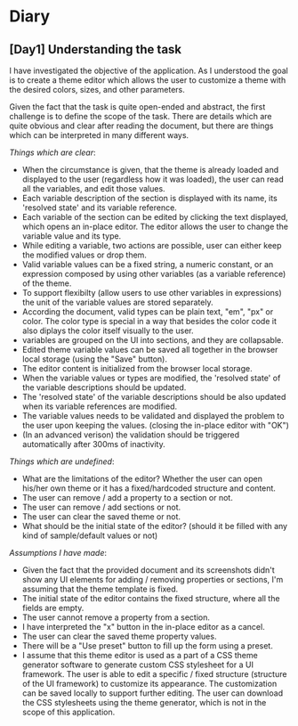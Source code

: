 # Diary

## [Day1] Understanding the task

I have investigated the objective of the application. As I understood the goal is to create a theme editor which allows the user to customize a theme with the desired colors, sizes, and other parameters.

Given the fact that the task is quite open-ended and abstract, the first challenge is to define the scope of the task. There are details which are quite obvious and clear after reading the document, but there are things which can be interpreted in many different ways.

_Things which are clear_:  
- When the circumstance is given, that the theme is already loaded and displayed to the user (regardless how it was loaded), the user can read all the variables, and edit those values.
- Each variable description of the section is displayed with its name, its 'resolved state' and its variable reference.
- Each variable of the section can be edited by clicking the text displayed, which opens an in-place editor. The editor allows the user to change the variable value and its type.
- While editing a variable, two actions are possible, user can either keep the modified values or drop them.
- Valid variable values can be a fixed string, a numeric constant, or an expression composed by using other variables (as a variable reference) of the theme.
- To support flexibilty (allow users to use other variables in expressions) the unit of the variable values are stored separately.
- According the document, valid types can be plain text, "em", "px" or color. The color type is special in a way that besides the color code it also diplays the color itself visually to the user.
- variables are grouped on the UI into sections, and they are collapsable.
- Edited theme variable values can be saved all together in the browser local storage (using the "Save" button).
- The editor content is initialized from the browser local storage.
- When the variable values or types are modified, the 'resolved state' of the variable descriptions should be updated.
- The 'resolved state' of the variable descriptions should be also updated when its variable references are modified.
- The variable values needs to be validated and displayed the problem to the user upon keeping the values. (closing the in-place editor with "OK")
- (In an advanced verison) the validation should be triggered automatically after 300ms of inactivity.

_Things which are undefined_:
- What are the limitations of the editor? Whether the user can open his/her own theme or it has a fixed/hardcoded structure and content.
- The user can remove / add a property to a section or not.
- The user can remove / add sections or not.
- The user can clear the saved theme or not.
- What should be the initial state of the editor? (should it be filled with any kind of sample/default values or not)

_Assumptions I have made_:
- Given the fact that the provided document and its screenshots didn't show any UI elements for adding / removing properties or sections, I'm assuming that the theme template is fixed.
- The initial state of the editor contains the fixed structure, where all the fields are empty.
- The user cannot remove a property from a section.
- I have interpreted the "x" button in the in-place editor as a cancel.
- The user can clear the saved theme property values.
- There will be a "Use preset" button to fill up the form using a preset.
- I assume that this theme editor is used as a part of a CSS theme generator software to generate custom CSS stylesheet for a UI framework. The user is able to edit a specific / fixed structure (structure of the UI framework) to customize its appearance. The customization can be saved locally to support further editing. The user can download the CSS stylesheets using the theme generator, which is not in the scope of this application.
